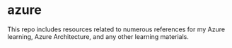 # azure
This repo includes resources related to numerous references for my Azure learning, Azure Architecture, and any other learning materials.
